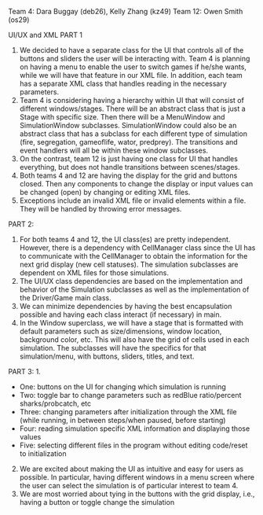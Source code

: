 Team 4: Dara Buggay (deb26), Kelly Zhang (kz49)
Team 12: Owen Smith (os29)

UI/UX and XML
PART 1
1. We decided to have a separate class for the UI that controls all of the buttons and sliders the user will be interacting with. Team 4 is planning on having a menu to enable the user to switch games if he/she wants, while we will have that feature in our XML file. In addition, each team has a separate XML class that handles reading in the necessary parameters.
2. Team 4 is considering having a hierarchy within UI that will consist of different windows/stages. There will be an abstract class that is just a Stage with specific size. Then there will be a MenuWindow and SimulationWindow subclasses. SimulationWindow could also be an abstract class that has a subclass for each different type of simulation (fire, segregation, gameoflife, wator, predprey). The transitions and event handlers will all be within these window subclasses.
3. On the contrast, team 12 is just having one class for UI that handles everything, but does not handle transitions between scenes/stages.
4. Both teams 4 and 12 are having the display for the grid and buttons closed. Then any components to change the display or input values can be changed (open) by changing or editing XML files.
5. Exceptions include an invalid XML file or invalid elements within a file. They will be handled by throwing error messages.

PART 2:
1. For both teams 4 and 12, the UI class(es) are pretty independent. However, there is a dependency with CellManager class since the UI has to communicate with the CellManager to obtain the information for the next grid display (new cell statuses). The simulation subclasses are dependent on XML files for those simulations.
2. The UI/UX class dependencies are based on the implementation and behavior of the Simulation subclasses as well as the implementation of the Driver/Game main class.
3. We can minimize dependencies by having the best encapsulation possible and having each class interact (if necessary) in main. 
4. In the Window superclass, we will have a stage that is formatted with default parameters such as size/dimensions, window location, background color, etc. This will also have the grid of cells used in each simulation. The subclasses will have the specifics for that simulation/menu, with buttons, sliders, titles, and text.

PART 3:
1. 
* One: buttons on the UI for changing which simulation is running
* Two: toggle bar to change parameters such as redBlue ratio/percent sharks/probcatch, etc 
* Three: changing parameters after initialization through the XML file (while running, in between steps/when paused, before starting)
* Four: reading simulation specific XML information and displaying those values
* Five: selecting different files in the program without editing code/reset to initialization
2. We are excited about making the UI as intuitive and easy for users as possible. In particular, having different windows in a menu screen where the user can select the simulation is of particular interest to team 4. 
3. We are most worried about tying in the buttons with the grid display, i.e., having a button or toggle change the simulation